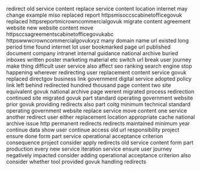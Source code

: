 redirect old service content replace service content location internet may change example miso replaced report httpsmisoccscabinetofficegovuk replaced httpsreportmicrowncommercialgovuk migrate content agreement website new website content move httpsccsagreementscabinetofficegovukabc httpswwwcrowncommercialgovukxyz many domain name url existed long period time found internet lot user bookmarked page url published document company intranet internal guidance national archive buried inboxes written poster marketing material etc switch url break user journey make thing difficult user service also affect seo ranking search engine stop happening wherever redirecting user replacement content service govuk replaced directgov business link government digital service adopted policy link left behind redirected hundred thousand page content two site equivalent govuk national archive page werent migrated process redirection continued site migrated govuk part standard operating government website prior govuk providing redirects also part coitg minimum technical standard operating government website replace service move content one service another redirect user either replacement location appropriate cache national archive issue http permanent redirects redirects maintained minimum year continue data show user continue access old url responsibility project ensure done form part service operational acceptance criterion consequence project consider apply redirects old service content form part production every new service iteration service ensure user journey negatively impacted consider adding operational acceptance criterion also consider whether tool provided govuk handling redirects